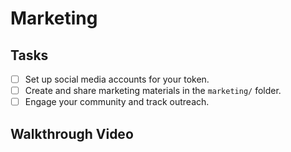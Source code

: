 # Marketing

## Tasks
- [ ] Set up social media accounts for your token.
- [ ] Create and share marketing materials in the `marketing/` folder.
- [ ] Engage your community and track outreach.

## Walkthrough Video
<!-- Embed or link your walkthrough video here -->

[//]: # (Replace this with a YouTube or Loom link when ready) 